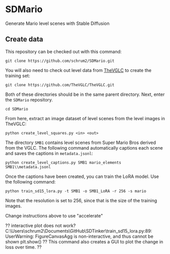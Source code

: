 # SDMario

Generate Mario level scenes with Stable Diffusion

## Create data

This repository can be checked out with this command:
```
git clone https://github.com/schrum2/SDMario.git
```
You will also need to check out level data from [TheVGLC](https://github.com/TheVGLC/TheVGLC) to create the training set:
```
git clone https://github.com/TheVGLC/TheVGLC.git
```
Both of these directories should be in the same parent directory. Next, enter the `SDMario` repository.
```
cd SDMario
```
From here, extract an image dataset of level scenes from the level images in TheVGLC:
```
python create_level_squares.py <in> <out>
```



The directory `SMB1` contains level scenes from Super Mario Bros derived from the VGLC. The following command automatically captions each scene and saves the captions in `metadata.jsonl`:
```
python create_level_captions.py SMB1 mario_elements SMB1\\metadata.jsonl
```
Once the captions have been created, you can train the LoRA model. Use the following command:
```
python train_sd15_lora.py -t SMB1 -o SMB1_LoRA -r 256 -s mario
```
Note that the resolution is set to 256, since that is the size of the training images. 


Change instructions above to use "accelerate"


?? interactive plot does not work?
C:\Users\schrum2\Documents\GitHub\SDTinker\train_sd15_lora.py:89: UserWarning: FigureCanvasAgg is non-interactive, and thus cannot be shown
  plt.show()
?? This command also creates a GUI to plot the change in loss over time. ??

